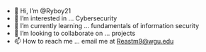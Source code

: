 - 👋 Hi, I’m @Ryboy21
- 👀 I’m interested in ... Cybersecurity 
- 🌱 I’m currently learning ... fundamentals of information security
- 💞️ I’m looking to collaborate on ... projects
- 📫 How to reach me ... email me at Reastm9@wgu.edu

<!---
Ryboy21/Ryboy21 is a ✨ special ✨ repository because its `README.md` (this file) appears on your GitHub profile.
You can click the Preview link to take a look at your changes.
--->

